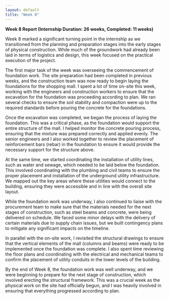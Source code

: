 ```yaml
---
layout: default
title: "Week 8"
---
```


**Week 8 Report (Internship Duration: 26 weeks, Completed: 11 weeks)**

Week 8 marked a significant turning point in the internship as we transitioned from the planning and preparation stages into the early stages of physical construction. While much of the groundwork had already been laid in terms of logistics and design, this week focused on the practical execution of the project.

The first major task of the week was overseeing the commencement of foundation work. The site preparation had been completed in previous weeks, and the construction team was now ready to begin laying the foundations for the shopping mall. I spent a lot of time on-site this week, working with the engineers and construction workers to ensure that the excavation for the foundation was proceeding according to plan. We ran several checks to ensure the soil stability and compaction were up to the required standards before pouring the concrete for the foundations.

Once the excavation was completed, we began the process of laying the foundation. This was a critical phase, as the foundation would support the entire structure of the mall. I helped monitor the concrete pouring process, ensuring that the mixture was prepared correctly and applied evenly. The senior engineers and I also worked together to review the placement of reinforcement bars (rebar) in the foundation to ensure it would provide the necessary support for the structure above.

At the same time, we started coordinating the installation of utility lines, such as water and sewage, which needed to be laid below the foundation. This involved coordinating with the plumbing and civil teams to ensure the proper placement and installation of the underground utility infrastructure. We mapped out the key areas where these utilities would connect to the building, ensuring they were accessible and in line with the overall site layout.

While the foundation work was underway, I also continued to liaise with the procurement team to make sure that the materials needed for the next stages of construction, such as steel beams and concrete, were being delivered on schedule. We faced some minor delays with the delivery of certain materials due to supply chain issues, but we built contingency plans to mitigate any significant impacts on the timeline.

In parallel with the on-site work, I revisited the structural drawings to ensure that the vertical elements of the mall (columns and beams) were ready to be implemented once the foundation was complete. I also spent time reviewing the floor plans and coordinating with the electrical and mechanical teams to confirm the placement of utility conduits in the lower levels of the building.

By the end of Week 8, the foundation work was well underway, and we were beginning to prepare for the next stage of construction, which involved erecting the structural framework. This was a crucial week as the physical work on the site had officially begun, and I was heavily involved in ensuring that everything progressed according to plan.